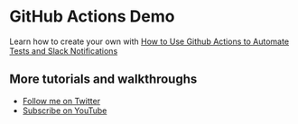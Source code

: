 # GitHub Actions Demo

Learn how to create your own with [How to Use Github Actions to Automate Tests and Slack Notifications](https://www.youtube.com/watch?v=1n-jHHNSoTw)

## More tutorials and walkthroughs
* [Follow me on Twitter](https://twitter.com/colbyfayock)
* [Subscribe on YouTube](https://www.youtube.com/colbyfayock)
